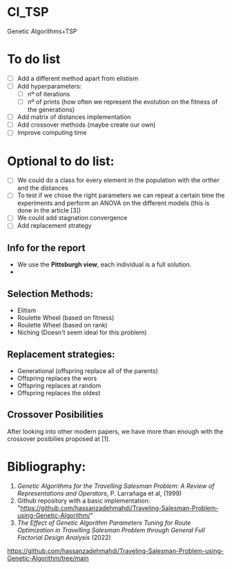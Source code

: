 # CI_TSP
Genetic Algorithms+TSP

# To do list
- [ ] Add a different method apart from elistism
- [ ] Add hyperparameters:
  - [ ] nº of iterations
  - [ ] nº of prints (how often we represent the evolution on the fitness of the generations)
- [ ] Add matrix of distances implementation
- [ ] Add crossover methods (maybe create our own)
- [ ] Improve computing time

# Optional to do list:
- [ ] We could do a class for every element in the population with the orther and the distances
- [ ] To test if we chose the right parameters we can repeat a certain time the experiments and perform an ANOVA on the different models (this is done in the article [3])
- [ ] We could add stagnation convergence
- [ ] Add replacement strategy

## Info for the report
* We use the **Pittsburgh view**, each individual is a full solution.
* 

## Selection Methods:
* Elitism
* Roulette Wheel (based on fitness)
* Roulette Wheel (based on rank)
* Niching (Doesn't seem ideal for this problem)
  
## Replacement strategies:
* Generational (offspring replace all of the parents)
* Offspring replaces the wors
* Offspring replaces at random
* Offspring replaces the oldest

## Crossover Posibilities
After looking into other modern papers, we have more than enough with the crossover posibilies proposed at [1].

## 


# Bibliography:
1. *Genetic Algorithms for the Travelling Salesman Problem: A Review of Representations and Operators*, P. Larrañaga et al, (1999)
2. Github repository with a basic implementation: "https://github.com/hassanzadehmahdi/Traveling-Salesman-Problem-using-Genetic-Algorithm/"
3. *The Effect of Genetic Algorithm Parameters Tuning for Route Optimization in Travelling Salesman Problem through General Full Factorial Design Analysis* (2022)
  

https://github.com/hassanzadehmahdi/Traveling-Salesman-Problem-using-Genetic-Algorithm/tree/main